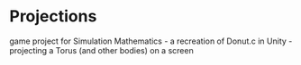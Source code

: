 # Projections
game project for Simulation Mathematics - a recreation of Donut.c in Unity - projecting a Torus (and other bodies) on a screen
